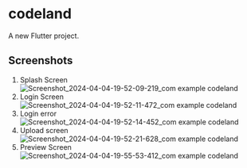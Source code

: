# codeland

A new Flutter project.

## Screenshots
1) Splash Screen
![Screenshot_2024-04-04-19-52-09-219_com example codeland](https://github.com/Ankit180898/codeland/assets/48925155/be7f95ad-3466-4b9b-acaf-2dc8956d5d07)
2) Login Screen
![Screenshot_2024-04-04-19-52-11-472_com example codeland](https://github.com/Ankit180898/codeland/assets/48925155/3f078b0a-e6c3-4e17-a90a-65849de5e172)
3) Login error
![Screenshot_2024-04-04-19-52-14-452_com example codeland](https://github.com/Ankit180898/codeland/assets/48925155/fd8f8730-a2e5-4db4-9cff-51aa3aaaedd2)
4) Upload screen
![Screenshot_2024-04-04-19-52-21-628_com example codeland](https://github.com/Ankit180898/codeland/assets/48925155/a69592dc-a40a-4292-a046-e5b1b8472bf8)
5) Preview Screen
![Screenshot_2024-04-04-19-55-53-412_com example codeland](https://github.com/Ankit180898/codeland/assets/48925155/470fed9a-cbf2-4fdc-b036-0d640451c6ad)
